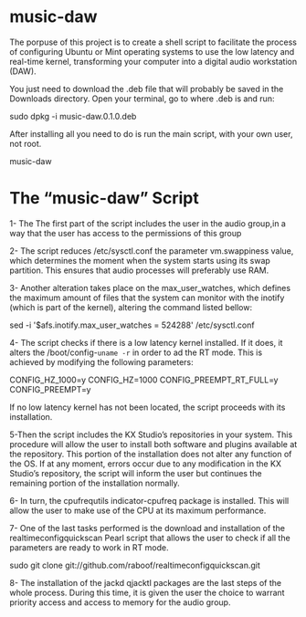 # music-daw
The porpuse of this project is to create a shell script to facilitate the process of configuring Ubuntu or Mint operating systems to use the low latency and real-time kernel, transforming your computer into a digital audio workstation (DAW).

You just need to download the .deb file that will probably be saved in the Downloads directory.
Open your terminal, go to where .deb is and run:

sudo dpkg -i music-daw.0.1.0.deb

After installing all you need to do is run the main script, with your own user, not root.

music-daw


# The “music-daw” Script
  

1- The The first part of the script includes the user in the audio group,in a way that the user has access to the permissions of this group

2- The script reduces /etc/sysctl.conf  the parameter vm.swappiness value, which determines the moment when the system starts using its swap partition. This ensures that audio processes will preferably use RAM.

3- Another alteration takes place on the  max_user_watches, which defines the maximum amount of files that the system can monitor with the inotify (which is part of the kernel), altering the command listed bellow: 

sed -i '$afs.inotify.max_user_watches = 524288' /etc/sysctl.conf

4- The script checks if there is a low latency kernel installed. If it does, it alters the /boot/config-`uname -r` in order to ad the RT mode. This is achieved by modifying the following parameters:

CONFIG_HZ_1000=y
CONFIG_HZ=1000
CONFIG_PREEMPT_RT_FULL=y
CONFIG_PREEMPT=y

If no low latency kernel has not been located, the script proceeds with its installation.

5-Then the script includes the KX Studio’s repositories in your system. This procedure will allow the user to install both software and plugins available at the repository. This portion of the installation does not alter any function of the OS. If at any moment, errors occur due to any modification in the KX Studio’s repository, the script will inform the user but continues the remaining portion of the installation normally. 

6- In turn, the  cpufrequtils indicator-cpufreq package is installed. This will allow the user to make use of the CPU at its maximum performance.

7- One of the last tasks performed is the download and installation of the realtimeconfigquickscan Pearl script that allows the user to check if all the parameters are ready to work in RT mode.

sudo git clone git://github.com/raboof/realtimeconfigquickscan.git

8- The installation of the jackd qjacktl packages are the last steps of the whole process. During this time, it is given the user the choice to warrant priority access and access to memory for the audio group. 
